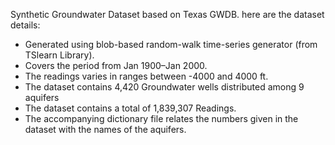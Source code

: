 Synthetic Groundwater Dataset based on Texas GWDB. here are the dataset details:
- Generated using blob-based random-walk time-series generator (from TSlearn Library).
- Covers the period from Jan 1900–Jan 2000. 
- The readings varies in ranges between -4000 and 4000 ft.
- The dataset contains 4,420 Groundwater wells distributed among 9 aquifers
- The dataset contains a total of 1,839,307 Readings.
- The accompanying dictionary file relates the numbers given in the dataset with the names of the aquifers.

